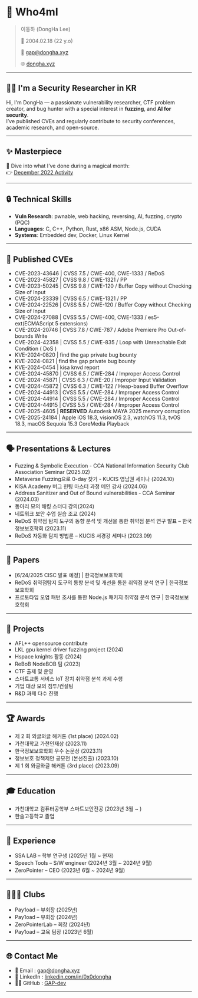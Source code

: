 # 👋 Who4mI

> 이동하 (DongHa Lee)
> 
> 🎂 2004.02.18 (22 y.o)
> 
> 📧 gap@dongha.xyz
> 
> 🌐 [dongha.xyz](http://dongha.xyz)

---

## 🧑‍💻 I'm a Security Researcher in KR

Hi, I'm DongHa — a passionate vulnerability researcher, CTF problem creator, and bug hunter with a special interest in **fuzzing**, and **AI for security**.  
I’ve published CVEs and regularly contribute to security conferences, academic research, and open-source.

---

## ✨ Masterpiece  
🔎 Dive into what I’ve done during a magical month:  
👉 [December 2022 Activity](https://github.com/GAP-dev?tab=overview&from=2022-12-01&to=2022-12-31)

---

## 🔒 Technical Skills

- **Vuln Research**: pwnable, web hacking, reversing, AI, fuzzing, crypto (PQC)
- **Languages**: C, C++, Python, Rust, x86 ASM, Node.js, CUDA
- **Systems**: Embedded dev, Docker, Linux Kernel

---

## 📌 Published CVEs

- CVE-2023-43646 | CVSS 7.5 / CWE-400, CWE-1333 / ReDoS  
- CVE-2023-45827 | CVSS 9.8 / CWE-1321 / PP  
- CVE-2023-50245 | CVSS 9.8 / CWE-120 / Buffer Copy without Checking Size of Input  
- CVE-2024-23339 | CVSS 6.5 / CWE-1321 / PP  
- CVE-2024-22526 | CVSS 5.5 / CWE-120 / Buffer Copy without Checking Size of Input  
- CVE-2024-27088 | CVSS 5.5 / CWE-400, CWE-1333 / es5-ext(ECMAScript 5 extensions)  
- CVE-2024-20746 | CVSS 7.8 / CWE-787 / Adobe Premiere Pro Out-of-bounds Write  
- CVE-2024-42358 | CVSS 5.5 / CWE-835 / Loop with Unreachable Exit Condition ( DoS )  
- KVE-2024-0820 | find the gap private bug bounty  
- KVE-2024-0821 | find the gap private bug bounty  
- KVE-2024-0454 | kisa knvd report  
- CVE-2024-45870 | CVSS 6.5 / CWE-284 / Improper Access Control  
- CVE-2024-45871 | CVSS 6.3 / CWE-20 / Improper Input Validation  
- CVE-2024-45872 | CVSS 6.3 / CWE-122 / Heap-based Buffer Overflow  
- CVE-2024-44913 | CVSS 5.5 / CWE-284 / Improper Access Control  
- CVE-2024-44914 | CVSS 5.5 / CWE-284 / Improper Access Control  
- CVE-2024-44915 | CVSS 5.5 / CWE-284 / Improper Access Control  
- CVE-2025-4605 | **RESERVED** Autodesk MAYA 2025 memory corruption  
- CVE-2025-24184 | Apple iOS 18.3, visionOS 2.3, watchOS 11.3, tvOS 18.3, macOS Sequoia 15.3 CoreMedia Playback

---

## 🗣️ Presentations & Lectures

- Fuzzing & Symbolic Execution - CCA National Information Security Club Association Seminar (2025.02)  
- Metaverse Fuzzing으로 0-day 찾기 - KUCIS 영남권 세미나 (2024.10)  
- KISA Academy 버그 헌팅 마스터 과정 메인 강사 (2024.06)  
- Address Sanitizer and Out of Bound vulnerabilities - CCA Seminar (2024.03)  
- 동아리 모의 해킹 스터디 강의(2024)  
- 네트워크 보안 수업 실습 조교 (2024)  
- ReDoS 취약점 탐지 도구의 동향 분석 및 개선을 통한 취약점 분석 연구 발표 – 한국정보보호학회 (2023.11)  
- ReDoS 자동화 탐지 방법론 – KUCIS 서경강 세미나 (2023.09)

---

## 📝 Papers

- [6/24/2025 CISC 발표 예정] | 한국정보보호학회  
- ReDoS 취약점탐지 도구의 동향 분석 및 개선을 통한 취약점 분석 연구 | 한국정보보호학회  
- 프로토타입 오염 패턴 조사를 통한 Node.js 패키지 취약점 분석 연구 | 한국정보보호학회

---

## 🚀 Projects

- AFL++ opensource contribute  
- LKL gpu kernel driver fuzzing project (2024)  
- Hspace knights 활동 (2024)  
- ReBoB NodeBOB 팀 (2023)  
- CTF 출제 및 운영  
- 스마트교통 서비스 IoT 장치 취약점 분석 과제 수행  
- 기업 대상 모의 침투/컨설팅  
- R&D 과제 다수 진행

---

## 🏆 Awards

- 제 2 회 와글와글 해커톤 (1st place) (2024.02)  
- 가천대학교 가천인재상 (2023.11)  
- 한국정보보호학회 우수 논문상 (2023.11)  
- 정보보호 정책제안 공모전 (본선진출) (2023.10)  
- 제 1 회 와글와글 해커톤 (3rd place) (2023.09)

---

## 🎓 Education

- 가천대학교 컴퓨터공학부 스마트보안전공 (2023년 3월 ~ )  
- 한솔고등학교 졸업

---

## 💼 Experience

- SSA LAB – 학부 연구생 (2025년 1월 ~ 현재)  
- Speech Tools – S/W engineer (2024년 3월 ~ 2024년 9월)  
- ZeroPointer – CEO (2023년 6월 ~ 2024년 9월)

---

## 🧑‍🤝‍🧑 Clubs

- Pay1oad – 부회장 (2025년)  
- Pay1oad – 부회장 (2024년)  
- ZeroPointerLab – 회장 (2024년)  
- Pay1oad – 교육 팀장 (2023년 6월)

---

## 🌐 Contact Me

- 📧 Email : [gap@dongha.xyz](mailto:gap@dongha.xyz)  
- 💼 LinkedIn : [linkedin.com/in/0x0dongha](https://www.linkedin.com/in/0x0dongha/)  
- 🧑‍💻 GitHub : [GAP-dev](https://github.com/GAP-dev)

---
